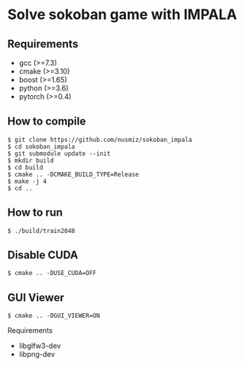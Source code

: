 # Solve sokoban game with IMPALA

## Requirements

* gcc (>=7.3)
* cmake (>=3.10)
* boost (>=1.65)
* python (>=3.6)
* pytorch (>=0.4)

## How to compile

    $ git clone https://github.com/nusmiz/sokoban_impala
    $ cd sokoban_impala
    $ git submodule update --init
    $ mkdir build
    $ cd build
    $ cmake .. -DCMAKE_BUILD_TYPE=Release
    $ make -j 4
    $ cd ..

## How to run

    $ ./build/train2048

## Disable CUDA

    $ cmake .. -DUSE_CUDA=OFF

## GUI Viewer

    $ cmake .. -DGUI_VIEWER=ON

Requirements
* libglfw3-dev
* libpng-dev

